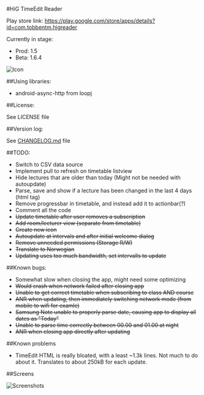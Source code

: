 #HiG TimeEdit Reader

Play store link: https://play.google.com/store/apps/details?id=com.tobbentm.higreader

Currently in stage: 
* Prod: 1.5
* Beta: 1.6.4

![Icon](http://tobbentm.com/ul/HiG-Reader_Icon.png "App Icon")


##Using libraries:

* android-async-http from loopj

##License:

See LICENSE file

##Version log:

See [CHANGELOG.md](CHANGELOG.md) file

##TODO:

* Switch to CSV data source
* Implement pull to refresh on timetable listview
* Hide lectures that are older than today (Might not be needed with autoupdate)
* Parse, save and show if a lecture has been changed in the last 4 days (html tag)
* Remove progressbar in timetable, and instead add it to actionbar(?)
* Comment all the code
* ~~Update timetable after user removes a subscription~~
* ~~Add room/lecturer view (separate from timetable)~~
* ~~Create new icon~~
* ~~Autoupdate at intervals and after initial welcome dialog~~
* ~~Remove unneeded permissions (Storage R/W)~~
* ~~Translate to Norwegian~~
* ~~Updating uses too much bandwidth, set intervalls to update~~

##Known bugs:

* Somewhat slow when closing the app, might need some optimizing
* ~~Would crash when network failed after closing app~~
* ~~Unable to get correct timetable when subscribing to class AND course~~
* ~~ANR when updating, then immediately switching network mode (from mobile to wifi for examle)~~
* ~~Samsung Note unable to properly parse date, causing app to display all dates as "Today"~~
* ~~Unable to parse time correctly between 00.00 and 01.00 at night~~
* ~~ANR when closing app directly after updating~~

##Known problems

* TimeEdit HTML is really bloated, with a least ~1.3k lines. Not much to do about it. Translates to about 250kB for each update.

##Screens

![Screenshots](http://tobbentm.com/ul/HiG-Reader_Screens.png "Screenshots")